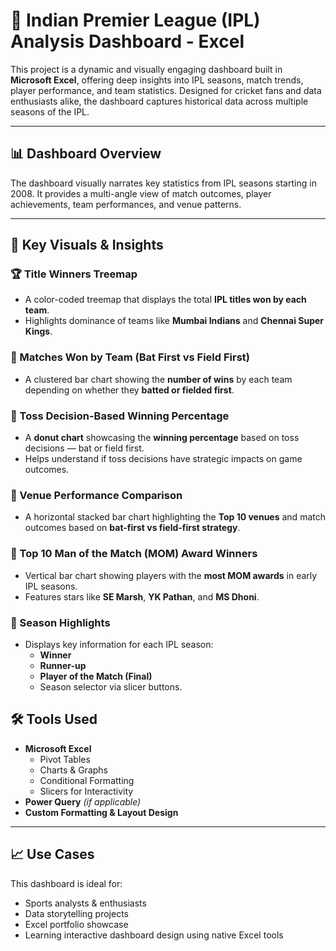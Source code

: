 # 🏏 Indian Premier League (IPL) Analysis Dashboard - Excel

This project is a dynamic and visually engaging dashboard built in **Microsoft Excel**, offering deep insights into IPL seasons, match trends, player performance, and team statistics. Designed for cricket fans and data enthusiasts alike, the dashboard captures historical data across multiple seasons of the IPL.

---

## 📊 Dashboard Overview

The dashboard visually narrates key statistics from IPL seasons starting in 2008. It provides a multi-angle view of match outcomes, player achievements, team performances, and venue patterns.

---

## 📌 Key Visuals & Insights

### 🏆 Title Winners Treemap
- A color-coded treemap that displays the total **IPL titles won by each team**.
- Highlights dominance of teams like **Mumbai Indians** and **Chennai Super Kings**.

### 🏏 Matches Won by Team (Bat First vs Field First)
- A clustered bar chart showing the **number of wins** by each team depending on whether they **batted or fielded first**.

### 🔄 Toss Decision-Based Winning Percentage
- A **donut chart** showcasing the **winning percentage** based on toss decisions — bat or field first.
- Helps understand if toss decisions have strategic impacts on game outcomes.

### 📍 Venue Performance Comparison
- A horizontal stacked bar chart highlighting the **Top 10 venues** and match outcomes based on **bat-first vs field-first strategy**.

### 🥇 Top 10 Man of the Match (MOM) Award Winners
- Vertical bar chart showing players with the **most MOM awards** in early IPL seasons.
- Features stars like **SE Marsh**, **YK Pathan**, and **MS Dhoni**.

### 🎯 Season Highlights
- Displays key information for each IPL season:
  - **Winner**
  - **Runner-up**
  - **Player of the Match (Final)**
  - Season selector via slicer buttons.
    
## 🛠 Tools Used

- **Microsoft Excel**
  - Pivot Tables
  - Charts & Graphs
  - Conditional Formatting
  - Slicers for Interactivity
- **Power Query** *(if applicable)*
- **Custom Formatting & Layout Design**

---

## 📈 Use Cases

This dashboard is ideal for:
- Sports analysts & enthusiasts
- Data storytelling projects
- Excel portfolio showcase
- Learning interactive dashboard design using native Excel tools
